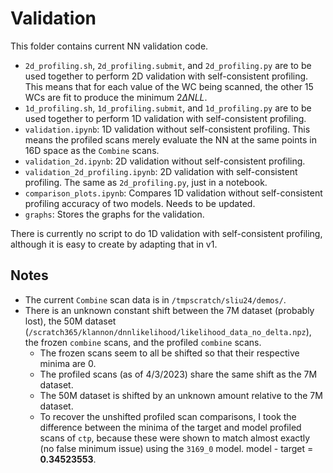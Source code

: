 # Validation

This folder contains current NN validation code.
- `2d_profiling.sh`, `2d_profiling.submit`, and `2d_profiling.py` are to be used together to perform 2D validation with self-consistent profiling. This means that for each value of the WC being scanned, the other 15 WCs are fit to produce the minimum $2\Delta NLL$.
- `1d_profiling.sh`, `1d_profiling.submit`, and `1d_profiling.py` are to be used together to perform 1D validation with self-consistent profiling.
- `validation.ipynb`: 1D validation without self-consistent profiling. This means the profiled scans merely evaluate the NN at the same points in 16D space as the `Combine` scans.
- `validation_2d.ipynb`: 2D validation without self-consistent profiling.
- `validation_2d_profiling.ipynb`: 2D validation with self-consistent profiling. The same as `2d_profiling.py`, just in a notebook.
- `comparison_plots.ipynb`: Compares 1D validation without self-consistent profiling accuracy of two models. Needs to be updated.
- `graphs`: Stores the graphs for the validation.

There is currently no script to do 1D validation with self-consistent profiling, although it is easy to create by adapting that in v1.

## Notes

- The current `Combine` scan data is in `/tmpscratch/sliu24/demos/`.
- There is an unknown constant shift between the 7M dataset (probably lost), the 50M dataset (`/scratch365/klannon/dnnlikelihood/likelihood_data_no_delta.npz`), the frozen `combine` scans, and the profiled `combine` scans.
    - The frozen scans seem to all be shifted so that their respective minima are 0.
    - The profiled scans (as of 4/3/2023) share the same shift as the 7M dataset.
    - The 50M dataset is shifted by an unknown amount relative to the 7M dataset.
    - To recover the unshifted profiled scan comparisons, I took the difference between the minima of the target and model profiled scans of `ctp`, because these were shown to match almost exactly (no false minimum issue) using the `3169_0` model. model - target = **0.34523553**.